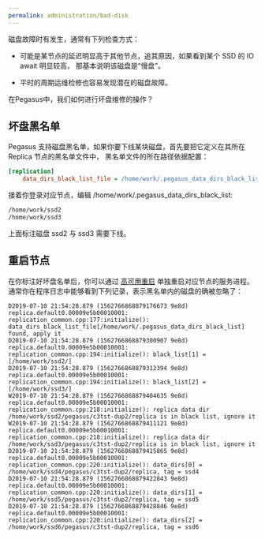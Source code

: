 ```yaml
---
permalink: administration/bad-disk
---
```


磁盘故障时有发生，通常有下列检查方式：

- 可能是某节点的延迟明显高于其他节点，追其原因，如果看到某个 SSD 的 IO await 明显较高，
  那基本说明该磁盘是“慢盘”。

- 平时的周期运维检修也容易发现潜在的磁盘故障。

在Pegasus中，我们如何进行坏盘维修的操作？

## 坏盘黑名单

Pegasus 支持磁盘黑名单，如果你要下线某块磁盘，首先要把它定义在其所在 Replica 节点的黑名单文件中，
黑名单文件的所在路径依据配置：

```ini
[replication]
    data_dirs_black_list_file = /home/work/.pegasus_data_dirs_black_list
```

接着你登录对应节点，编辑 /home/work/.pegasus_data_dirs_black_list:

```txt
/home/work/ssd2
/home/work/ssd3
```

上面标注磁盘 ssd2 与 ssd3 需要下线。

## 重启节点

在你标注好坏盘名单后，你可以通过 [高可用重启](rolling-update#高可用重启) 单独重启对应节点的服务进程。
通常你在程序日志中能够看到下列记录，表示黑名单内的磁盘的确被忽略了：

```log
D2019-07-10 21:54:28.879 (1562766868879176673 9e8d) replica.default0.00009e5b00010001: replication_common.cpp:177:initialize(): data_dirs_black_list_file[/home/work/.pegasus_data_dirs_black_list] found, apply it
D2019-07-10 21:54:28.879 (1562766868879300907 9e8d) replica.default0.00009e5b00010001: replication_common.cpp:194:initialize(): black_list[1] = [/home/work/ssd2/]
D2019-07-10 21:54:28.879 (1562766868879312394 9e8d) replica.default0.00009e5b00010001: replication_common.cpp:194:initialize(): black_list[2] = [/home/work/ssd3/]
W2019-07-10 21:54:28.879 (1562766868879404635 9e8d) replica.default0.00009e5b00010001: replication_common.cpp:218:initialize(): replica data dir /home/work/ssd2/pegasus/c3tst-dup2/replica is in black list, ignore it
W2019-07-10 21:54:28.879 (1562766868879411121 9e8d) replica.default0.00009e5b00010001: replication_common.cpp:218:initialize(): replica data dir /home/work/ssd3/pegasus/c3tst-dup2/replica is in black list, ignore it
D2019-07-10 21:54:28.879 (1562766868879415865 9e8d) replica.default0.00009e5b00010001: replication_common.cpp:220:initialize(): data_dirs[0] = /home/work/ssd4/pegasus/c3tst-dup2/replica, tag = ssd4
D2019-07-10 21:54:28.879 (1562766868879422843 9e8d) replica.default0.00009e5b00010001: replication_common.cpp:220:initialize(): data_dirs[1] = /home/work/ssd5/pegasus/c3tst-dup2/replica, tag = ssd5
D2019-07-10 21:54:28.879 (1562766868879428846 9e8d) replica.default0.00009e5b00010001: replication_common.cpp:220:initialize(): data_dirs[2] = /home/work/ssd6/pegasus/c3tst-dup2/replica, tag = ssd6
```
